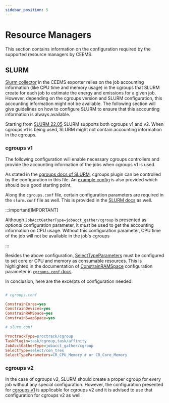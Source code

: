```yaml
---
sidebar_position: 5
---
```


# Resource Managers

This section contains information on the configuration required by the supported 
resource managers by CEEMS.

## SLURM

[Slurm collector](../components/ceems-exporter.md#slurm-collector) in the CEEMS exporter 
relies on the job accounting information (like CPU time and memory usage) in the 
cgroups that SLURM create for each job to estimate the energy and emissions for a 
given job. However, depending on the cgroups version and SLURM configuration, this 
accounting information might not be available. The following section will give guidelines 
on how to configure SLURM to ensure that this accounting information is always available.

Starting from [SLURM 22.05](https://slurm.schedmd.com/archive/slurm-22.05.0/cgroups.html) 
SLURM supports both cgroups v1 and v2. When cgroups v1 is being used, SLURM might not 
contain accounting information in the cgroups.

### cgroups v1

The following configuration will enable necessary cgroups controllers and provide the 
accounting information of the jobs when cgroups v1 is used.

As stated in the [cgroups docs of SLURM](https://slurm.schedmd.com/cgroup.conf.html), 
cgroups plugin can be controlled by the configuration in this file. An 
[example config](https://slurm.schedmd.com/cgroup.conf.html#OPT_/etc/slurm/cgroup.conf) 
is also provided which should be a good starting point. 

Along the `cgroups.conf` file, certain configuration parameters are required in the 
`slurm.conf` file as well. This is provided in the 
[SLURM docs](https://slurm.schedmd.com/cgroup.conf.html#OPT_/etc/slurm/slurm.conf) as 
well. 

:::important[IMPORTANT]

Although `JobAcctGatherType=jobacct_gather/cgroup` is presented as _optional_ 
configuration parameter, it _must_ be used to get the accounting information on CPU 
usage. Without this configuration parameter, CPU time of the job will not be available 
in the job's cgroups

:::

Besides the above configuration, [SelectTypeParameters](https://slurm.schedmd.com/slurm.conf.html#OPT_SelectTypeParameters) 
must be configured to set core or CPU and memory as consumable resources. This is 
highlighted in the documentation of [ConstrainRAMSpace](https://slurm.schedmd.com/cgroup.conf.html#OPT_ConstrainRAMSpace) 
configuration parameter in [`cgroups.conf` docs](https://slurm.schedmd.com/cgroup.conf.html).

In conclusion, here are the excerpts of configuration needed:

```ini

# cgroups.conf

ConstrainCores=yes
ConstrainDevices=yes
ConstrainRAMSpace=yes
ConstrainSwapSpace=yes

```

```ini
# slurm.conf

ProctrackType=proctrack/cgroup
TaskPlugin=task/cgroup,task/affinity
JobAcctGatherType=jobacct_gather/cgroup 
SelectType=select/con_tres
SelectTypeParameters=CR_CPU_Memory # or CR_Core_Memory
```

### cgroups v2

In the case of cgroups v2, SLURM should create a proper cgroup for every job without any 
special configuration. However, the configuration presented for [cgroups v1](#cgroups-v1) 
is applicable for cgroups v2 and it is advised to use that configuration for cgroups v2 
as well.
